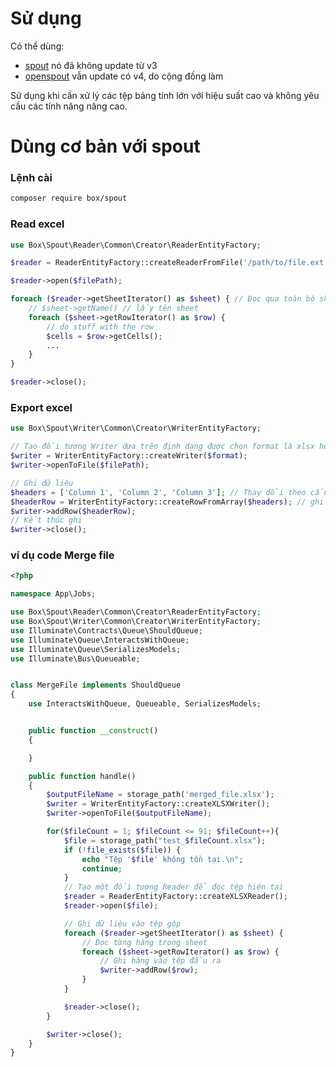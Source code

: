 # Sử dụng

Có thể dùng:

- [spout](https://opensource.box.com/spout/) nó đã không update từ v3
- [openspout](https://github.com/openspout/openspout/blob/4.x/docs/index.md) vẫn update có v4, do cộng đồng làm

Sử dụng khi cần xử lý các tệp bảng tính lớn với hiệu suất cao và không yêu cầu các tính năng nâng cao.

# Dùng cơ bản với spout

### Lệnh cài

```sh
composer require box/spout
```

### Read excel

```php
use Box\Spout\Reader\Common\Creator\ReaderEntityFactory;

$reader = ReaderEntityFactory::createReaderFromFile('/path/to/file.ext');

$reader->open($filePath);

foreach ($reader->getSheetIterator() as $sheet) { // Đọc qua toàn bộ sheet
    // $sheet->getName() // lấy tên sheet
    foreach ($sheet->getRowIterator() as $row) {
        // do stuff with the row
        $cells = $row->getCells();
        ...
    }
}

$reader->close();
```

### Export excel

```php
use Box\Spout\Writer\Common\Creator\WriterEntityFactory;

// Tạo đối tượng Writer dựa trên định dạng được chọn format là xlsx hoặc csv
$writer = WriterEntityFactory::createWriter($format);
$writer->openToFile($filePath);

// Ghi dữ liệu
$headers = ['Column 1', 'Column 2', 'Column 3']; // Thay đổi theo cấu trúc bảng của bạn
$headerRow = WriterEntityFactory::createRowFromArray($headers); // ghi theo mảng
$writer->addRow($headerRow);
// Kết thúc ghi
$writer->close();

```

### ví dụ code Merge file

```php
<?php

namespace App\Jobs;

use Box\Spout\Reader\Common\Creator\ReaderEntityFactory;
use Box\Spout\Writer\Common\Creator\WriterEntityFactory;
use Illuminate\Contracts\Queue\ShouldQueue;
use Illuminate\Queue\InteractsWithQueue;
use Illuminate\Queue\SerializesModels;
use Illuminate\Bus\Queueable;


class MergeFile implements ShouldQueue
{
    use InteractsWithQueue, Queueable, SerializesModels;


    public function __construct()
    {

    }

    public function handle()
    {
        $outputFileName = storage_path('merged_file.xlsx');
        $writer = WriterEntityFactory::createXLSXWriter();
        $writer->openToFile($outputFileName);

        for($fileCount = 1; $fileCount <= 91; $fileCount++){
            $file = storage_path("test_$fileCount.xlsx");
            if (!file_exists($file)) {
                echo "Tệp '$file' không tồn tại.\n";
                continue;
            }
            // Tạo một đối tượng Reader để đọc tệp hiện tại
            $reader = ReaderEntityFactory::createXLSXReader();
            $reader->open($file);

            // Ghi dữ liệu vào tệp gộp
            foreach ($reader->getSheetIterator() as $sheet) {
                // Đọc từng hàng trong sheet
                foreach ($sheet->getRowIterator() as $row) {
                    // Ghi hàng vào tệp đầu ra
                    $writer->addRow($row);
                }
            }

            $reader->close();
        }

        $writer->close();
    }
}

```
